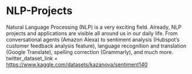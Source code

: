 # NLP-Projects
Natural Language Processing (NLP) is a very exciting field. Already, NLP projects and applications are visible all around us in our daily life. From conversational agents (Amazon Alexa) to sentiment analysis (Hubspot’s customer feedback analysis feature), language recognition and translation (Google Translate), spelling correction (Grammarly), and much more.
twitter_dataset_link = https://www.kaggle.com/datasets/kazanova/sentiment140

